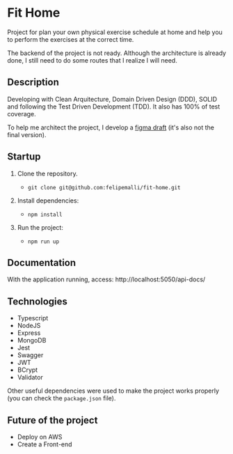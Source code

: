 # Fit Home

Project for plan your own physical exercise schedule at home and help you to perform the exercises at the correct time.

The backend of the project is not ready. Although the architecture is already done, I still need to do some routes that I realize I will need.

## Description

Developing with Clean Arquitecture, Domain Driven Design (DDD), SOLID and following the Test Driven Development (TDD). It also has 100% of test coverage.

To help me architect the project, I develop a 
<a href="https://www.figma.com/file/W1WoZLRKxBFEK26KZ4NF8Q/Felipevm---Fit-Home?type=design&t=5zFCrxs0qhNAdS48-1">figma draft</a> (it's also not the final version).

## Startup

1. Clone the repository.
    * `git clone git@github.com:felipemalli/fit-home.git`

2. Install dependencies:
    * `npm install`

3. Run the project:
    * `npm run up`

## Documentation

With the application running, access: http://localhost:5050/api-docs/

## Technologies

- Typescript
- NodeJS
- Express
- MongoDB
- Jest
- Swagger
- JWT
- BCrypt
- Validator 

Other useful dependencies were used to make the project works properly (you can check the `package.json` file).


## Future of the project

- Deploy on AWS
- Create a Front-end